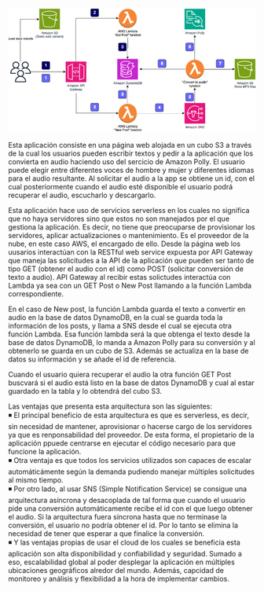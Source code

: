 ![alt text](https://github.com/hmc437/AWS-Projects/blob/846a82a706522b2047d9fa2d43a33e53954f3211/Serverless%20Text-to-Speech%20Application%20with%20Amazon%20Polly/architecture.png)
  
Esta aplicación consiste en una página web alojada en un cubo S3 a través de la cual los usuarios pueden escribir textos y pedir a la aplicación que los convierta en audio haciendo uso del sercicio de Amazon Polly. El usuario puede elegir entre diferentes voces de hombre y mujer y diferentes idiomas para el audio resultante. Al solicitar el audio a la app se obtiene un id, con el cual posteriormente cuando el audio esté disponible el usuario podrá recuperar el audio, escucharlo y descargarlo.  
  
Esta aplicación hace uso de servicios serverless en los cuales no significa que no haya servidores sino que estos no son manejados por el que gestiona la aplicación. Es decir, no tiene que preocuparse de provisionar los servidores, aplicar actualizaciones o mantenimiento. Es el proveedor de la nube, en este caso AWS, el encargado de ello. Desde la página web los uusarios interactúan con la RESTful web service expuesta por API Gateway que maneja las solicitudes a la API de la aplicación que pueden ser tanto de tipo GET (obtener el audio con el id) como POST (solicitar conversión de texto a audio). API Gateway al recibir estas solictudes interactúa con Lambda ya sea con un GET Post o New Post llamando a la función Lambda correspondiente.  
  
En el caso de New post, la función Lambda guarda el texto a convertir en audio en la base de datos DynamoDB, en la cual se guarda toda la información de los posts, y llama a SNS desde el cual se ejecuta otra función Lambda. Esa función lambda será la que obtenga el texto desde la base de datos DynamoDB, lo manda a Amazon Polly para su conversión y al obtenerlo se guarda en un cubo de S3. Además se actualiza en la base de datos su información y se añade el id de referencia.   
  
Cuando el usuario quiera recuperar el audio la otra función GET Post buscvará si el audio está listo en la base de datos DynamoDB y cual al estar guardado en la tabla y lo obtendrá del cubo S3.  
  
Las ventajas que presenta esta arquitectura son las siguientes:  
◾️ El principal beneficio de esta arquitectura es que es serverless, es decir, sin necesidad de mantener, aprovisionar o hacerse cargo de los servidores ya que es renponsabilidad del proveedor. De esta forma, el propietario de la aplicación ppuede centrarse en ejecutar el código necesario para que funcione la aplicación.  
◾️ Otra ventaja es que todos los servicios utilizados son capaces de escalar automáticámente según la demanda pudiendo manejar múltiples solicitudes al mismo tiempo.  
◾️ Por otro lado, al usar SNS (Simple Notification Service) se consigue una arquitectura asíncrona y desacoplada de tal forma que cuando el usuario pide una conversión automáticamente recibe el id con el que luego obtener el audio. Si la arquitectura fuera síncrona hasta que no terminase la conversión, el usuario no podría obtener el id. Por lo tanto se elimina la necesidad de tener que esperar a que finalice la conversión.  
◾️ Y las ventajas propias de usar el cloud de los cuales se beneficia esta aplicación son alta disponibilidad y confiabilidad y seguridad. Sumado a eso, escalabilidad global al poder desplegar la aplicación en múltiples ubicaciones geográficos alredor del mundo. Además, capcidad de monitoreo y análisis y flexibilidad a la hora de implementar cambios.
